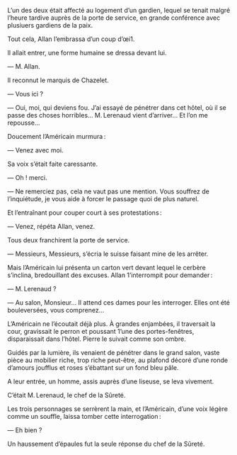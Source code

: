 L’un des deux était affecté au logement d’un gardien, lequel se tenait malgré l’heure tardive auprès de la porte de service, en grande conférence avec plusiuers gardiens de la paix.

Tout cela, Allan l’embrassa d’un coup d’œi1.

Il allait entrer, une forme humaine se dressa devant lui.

— M. Allan.

Il reconnut le marquis de Chazelet.

— Vous ici ?

— Oui, moi, qui deviens fou. J’ai essayé de pénétrer dans cet hôtel, où il se passe des choses horribles… M. Lerenaud vient d’arriver… Et l’on me repousse…

Doucement l’Américain murmura :

— Venez avec moi.

Sa voix s’était faite caressante.

— Oh ! merci.

— Ne remerciez pas, cela ne vaut pas une mention. Vous souffrez de l’inquiétude, je vous aide à forcer le passage  quoi de plus naturel.

Et l’entraînant pour couper court à ses protestations :

— Venez, répéta Allan, venez.

Tous deux franchirent la porte de service.

— Messieurs, Messieurs, s’écria le suisse faisant mine de les arrêter.

Mais l’Américain lui présenta un carton vert devant lequel le cerbère s’inclina, bredouillant des excuses. Allan 1’interrompit pour demander :

— M. Lerenaud ?

— Au salon, Monsieur… Il attend ces dames pour les interroger. Elles ont été bouleversées, vous comprenez…

L’Américain ne l’écoutait déjà plus. À grandes enjambées, il traversait la cour, gravissait le perron et poussant 1’une des portes-fenêtres, disparaissait dans l’hôtel. Pierre le suivait comme son ombre.

Guidés par la lumière, ils venaient de pénétrer dans le grand salon, vaste pièce au mobilier riche, trop riche peut-être, au plafond décoré d’une ronde
d’amours joufflus et roses s’ébattant sur un fond bleu pâle.

A leur entrée, un homme, assis auprès d’une liseuse, se leva vivement.

C’était M. Lerenaud, le chef de la Sûreté.

Les trois personnages se serrèrent la main, et l’Américain, d’une voix légère comme un souffle, laissa tomber cette interrogation :

— Eh bien ?

Un haussement d’épaules fut la seule réponse du chef de la Sûreté.
